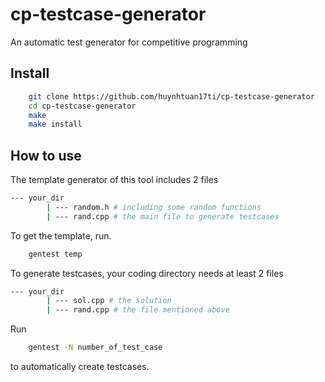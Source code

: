 # cp-testcase-generator
An automatic test generator for competitive programming

## Install
```bash
    git clone https://github.com/huynhtuan17ti/cp-testcase-generator
    cd cp-testcase-generator
    make
    make install
```

## How to use
The template generator of this tool includes 2 files
```bash
--- your_dir
        | --- random.h # including some random functions
        | --- rand.cpp # the main file to generate testcases
```
To get the template, run.
```bash
    gentest temp
```

To generate testcases, your coding directory needs at least 2 files
```bash
--- your_dir
        | --- sol.cpp # the solution
        | --- rand.cpp # the file mentioned above
```

Run
```bash
    gentest -N number_of_test_case
``` 
to automatically create testcases.